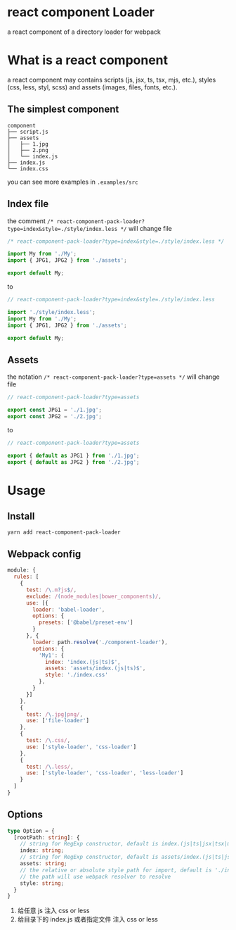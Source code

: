 # react component Loader
a react component of a directory loader for webpack

# What is a react component
a react component may contains scripts (js, jsx, ts, tsx, mjs, etc.), styles (css, less, styl, scss) and assets (images, files, fonts, etc.).

## The simplest component
```
component
├── script.js
├── assets
│   ├── 1.jpg
│   ├── 2.png
│   └── index.js
├── index.js
└── index.css
```
you can see more examples in `.examples/src`

## Index file
the comment `/* react-component-pack-loader?type=index&style=./style/index.less */` will change file
```javascript
/* react-component-pack-loader?type=index&style=./style/index.less */

import My from './My';
import { JPG1, JPG2 } from './assets';

export default My;
```

to
```javascript
// react-component-pack-loader?type=index&style=./style/index.less

import './style/index.less';
import My from './My';
import { JPG1, JPG2 } from './assets';

export default My;
```


## Assets
the notation `/* react-component-pack-loader?type=assets */` will change file
```javascript
// react-component-pack-loader?type=assets

export const JPG1 = './1.jpg';
export const JPG2 = './2.jpg';
```

to
```javascript
// react-component-pack-loader?type=assets

export { default as JPG1 } from './1.jpg';
export { default as JPG2 } from './2.jpg';
```


# Usage
## Install
```
yarn add react-component-pack-loader
```

## Webpack config
```javascript
module: {
  rules: [
    {
      test: /\.m?js$/,
      exclude: /(node_modules|bower_components)/,
      use: [{
        loader: 'babel-loader',
        options: {
          presets: ['@babel/preset-env']
        }
      }, {
        loader: path.resolve('./component-loader'),
        options: {
          'My1': {
            index: 'index.(js|ts)$',
            assets: 'assets/index.(js|ts)$',
            style: './index.css'
          },
        }
      }]
    },
    {
      test: /\.jpg|png/,
      use: ['file-loader']
    },
    {
      test: /\.css/,
      use: ['style-loader', 'css-loader']
    },
    {
      test: /\.less/,
      use: ['style-loader', 'css-loader', 'less-loader']
    }
  ]
}
```

## Options

```typescript
type Option = {
  [rootPath: string]: {
    // string for RegExp constructor, default is index.(js|ts|jsx|tsx|mjs)
    index: string;
    // string for RegExp constructor, default is assets/index.(js|ts|jsx|tsx|mjs)
    assets: string;
    // the relative or absolute style path for import, default is './index.css'.
    // the path will use webpack resolver to resolve
    style: string;
  }
}
```

1. 给任意 js 注入 css or less
2. 给目录下的 index.js 或者指定文件 注入 css or less
